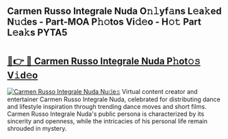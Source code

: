 ## Carmen Russo Integrale Nuda O𝚗𝚕yf𝚊ns L𝚎a𝚔ed N𝚞𝚍es - Part-MOA P𝚑𝚘tos Vi𝚍𝚎o - H𝚘𝚝 Part L𝚎a𝚔s PYTA5

# <h2><a href="http://kfd4x8p.oniu.top/?m=Carmen+Russo+Integrale+Nuda">🔗👉 🔴 Carmen Russo Integrale Nuda P𝚑ot𝚘𝚜 V𝚒d𝚎o</a></h2>

[![Carmen Russo Integrale Nuda Nu𝚍e𝚜](https://i.imgur.com/0qMVB7G.gif)](http://kfd4x8p.oniu.top/?m=Carmen+Russo+Integrale+Nuda)
Virtual content creator and entertainer Carmen Russo Integrale Nuda, celebrated for distributing dance and lifestyle inspiration through trending dance moves and short films. Carmen Russo Integrale Nuda's public persona is characterized by its sincerity and openness, while the intricacies of his personal life remain shrouded in mystery.  
